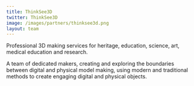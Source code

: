 ```yaml
---
title: ThinkSee3D
twitter: ThinkSee3D
image: /images/partners/thinksee3d.png
layout: team
---
```

Professional 3D making services for heritage, education, science, art, medical
education and research.

A team of dedicated makers, creating and exploring the boundaries between digital
and physical model making, using modern and traditional methods to create engaging
digital and physical objects.
